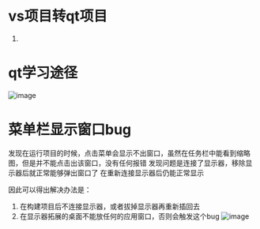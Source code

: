 # vs项目转qt项目
1. 

# qt学习途径
![image](https://github.com/user-attachments/assets/abc2c26f-bb3e-49b9-86e5-45abb5c1ca98)

# 菜单栏显示窗口bug
发现在运行项目的时候，点击菜单会显示不出窗口，虽然在任务栏中能看到缩略图，但是并不能点击出该窗口，没有任何报错
发现问题是连接了显示器，移除显示器后就正常能够弹出窗口了
在重新连接显示器后仍能正常显示

因此可以得出解决办法是：
1. 在构建项目后不连接显示器，或者拔掉显示器再重新插回去
2. 在显示器拓展的桌面不能放任何的应用窗口，否则会触发这个bug
![image](https://github.com/user-attachments/assets/bb1f8d91-e937-4da0-993f-2a31e48d3a6b)

